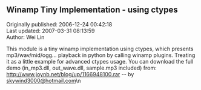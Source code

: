 ## Winamp Tiny  Implementation - using ctypes  
Originally published: 2006-12-24 00:42:18  
Last updated: 2007-03-31 08:13:59  
Author: Wei Lin  
  
This module is a tiny winamp implementation using ctypes, which presents mp3/wav/mid/ogg... playback in python by calling winamp plugins. Treating it as a little example for advanced ctypes usage. You can download the full demo (in_mp3.dll, out_wave.dll, sample.mp3 included) from:  http://www.joynb.net/blog/up/1166948100.rar  -- by skywind3000@hotmail.com\n
